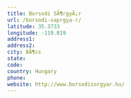 ```yaml
---
title: Borsodi SÃ¶rgyÃ¡r
url: /borsodi-saprgya-r/
latitude: 35.3733
longitude: -119.019
address1: 
address2: 
city: BÃ¶cs
state: 
code: 
country: Hungary
phone: 
website: http://www.borsodisorgyar.hu/
---
```


